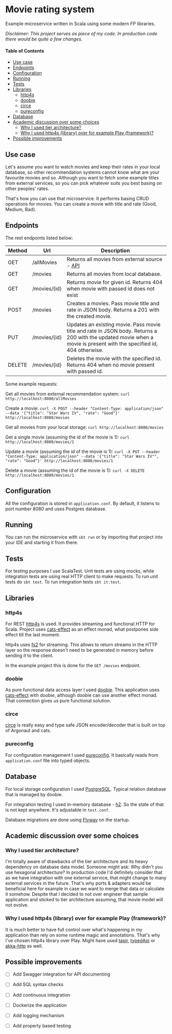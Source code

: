# Movie rating system
Example microservice written in Scala using some modern FP libraries.

*Disclaimer: This project serves as piece of my code. In production code there would be quite a few changes.*

#### Table of Contents  
* [Use case](#use-case)  
* [Endpoints](#endpoints)
* [Configuration](#configuration)
* [Running](#running)
* [Tests](#tests)
* [Libraries](#libraries)
    *  [http4s](#http4s)  
    *  [doobie](#doobie)  
    *  [circe](#circe)  
    *  [pureconfig](#pureconfig)  
* [Database](#database)
* [Academic discussion over some choices](#academic-discussion-over-some-choices)
    *  [Why I used tier architecture?](#why-i-used-tier-architecture)  
    *  [ Why I used http4s (library) over for example Play (framework)?](#why-i-used-http4s-library-over-for-example-play-framework)  
* [Possible improvements](#possible-improvements)

## Use case
Let's assume you want to watch movies and keep their rates in your local database, so other recommendation systems cannot know what are your favourite movies and so.
Although you want to fetch some example titles from external services, so you can pick whatever suits you best basing on other peoples' rates. 

That's how you can use that microservice. It performs basing CRUD operations for movies. You can create a movie with title and rate (Good, Medium, Bad).
## Endpoints
The rest endpoints listed below:

Method | Url          | Description
------ | -----------  | -----------
GET    | /allMovies   | Returns all movies from external source - [API](https://ghibliapi.herokuapp.com/films)
GET    | /movies      | Returns all movies from local database.
GET    | /movies/{id} | Returns movie for given id. Returns 404 when movie with passed id does not exist
POST   | /movies      | Creates a movies. Pass movie title and rate in JSON body. Returns a 201 with the created movie.
PUT    | /movies/{id} | Updates an existing movie. Pass movie title and rate in JSON body. Returns a 200 with the updated movie when a movie is present with the specified id, 404 otherwise.
DELETE | /movies/{id} | Deletes the movie with the specified id. Returns 404 when no movie present with passed id.

Some example requests: 

Get all movies from external recommendation system:
```curl http://localhost:8080/allMovies```

Create a movie:
```curl -X POST --header "Content-Type: application/json" --data '{"title": "Star Wars IV", "rate": "Good"}' http://localhost:8080/movies```

Get all movies from your local storage:
```curl http://localhost:8080/movies```

Get a single movie (assuming the id of the movie is 1):
```curl http://localhost:8080/movies/1```

Update a movie (assuming the id of the movie is 1):
```curl -X PUT --header "Content-Type: application/json" --data '{"title": "Star Wars IV"", "rate": "Good"}' http://localhost:8080/movies/1```

Delete a movie (assuming the id of the movie is 1):
```curl -X DELETE http://localhost:8080/movies/1```

## Configuration
All the configuration is stored in `application.conf`. By default, it listens to port number 8080 and uses Postgres database.

## Running
You can run the microservice with `sbt run` or by importing that project into your IDE and starting it from there.

## Tests
For testing purposes I use ScalaTest. Unit tests are using mocks, while integration tests are using real HTTP client to make requests.
To run unit tests do `sbt test`. To run integration tests `sbt it:test`.

## Libraries
### http4s
For REST [http4s](http://http4s.org/) is used. It provides streaming and functional HTTP for Scala.
Project uses [cats-effect](https://github.com/typelevel/cats-effect) as an effect monad, what postpones side effect till the last moment.

http4s uses [fs2](https://github.com/functional-streams-for-scala/fs2) for streaming. This allows to return
streams in the HTTP layer so the response doesn't need to be generated in memory before sending it to the client.

In the example project this is done for the `GET /movies` endpoint.

### doobie
As pure functional data access layer I used [doobie](http://tpolecat.github.io/doobie/).
This application uses [cats-effect](https://github.com/typelevel/cats-effect) with doobie,
although doobie can use another effect monad. That connection gives us pure functional solution.

### circe
[circe](https://github.com/circe/circe) is really easy and type safe JSON encoder/decoder that is built on top of Argonaut and cats.

### pureconfig
For configuration management I used [pureconfig](https://github.com/pureconfig/pureconfig). It basically reads from `application.conf` file into typed objects.

## Database
For local storage configuration I used [PostgreSQL](https://www.postgresql.org/). Typical relation database that is managed by doobie.

For integration testing I used in-memory database - [h2](http://www.h2database.com/). So the state of that is not kept anywhere. It's adjustable in `test.conf`.

Database migrations are done using [Flyway](https://flywaydb.org/) on the startup.

## Academic discussion over some choices
### Why I used tier architecture?
I'm totally aware of drawbacks of the tier architecture and its heavy dependency on database data model. Someone might ask: Why didn't you use hexagonal architecture? 
In production code I'd definitely consider that as we have integration with one external service, that might change to many external services in the future. 
That's why ports & adapters would be beneficial here for example in case we want to merge that data or calculate it somehow.
Despite that I decided to not over engineer that sample application and sticked to tier architecture assuming, that movie model will not evolve.
### Why I used http4s (library) over for example Play (framework)?
It is much better to have full control over what's happening in my application than rely on some runtime magic and annotations. That's why I've chosen http4s library over Play. 
Might have used [tapir](https://github.com/softwaremill/tapir), [typedApi](https://github.com/pheymann/typedapi) or [akka-http](https://github.com/akka/akka-http) as well.

## Possible improvements
- [ ] Add Swagger integration for API documenting 
- [ ] Add SQL syntax checks
- [ ] Add continuous integration
- [ ] Dockerize the application
- [ ] Add logging mechanism
- [ ] Add property based testing


